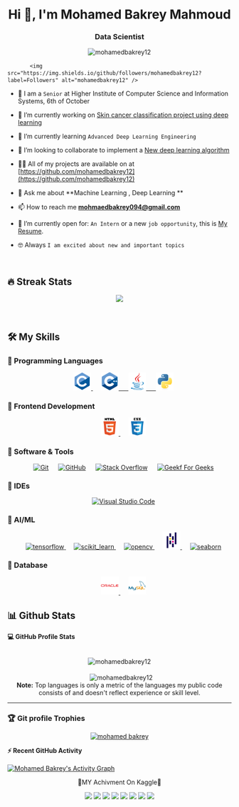 <h1 align="center">Hi 👋, I'm Mohamed Bakrey Mahmoud</h1>
<h3 align="center">Data Scientist</h3>

<p align="center"> <img src="https://komarev.com/ghpvc/?username=mohamedbakrey12&label=Profile%20views&color=0e75b6&style=flat" alt="mohamedbakrey12" />
		   
		   <img src="https://img.shields.io/github/followers/mohamedbakrey12?label=Followers" alt="mohamedbakrey12" />
</p>


- :school: I am a `Senior` at Higher Institute of Computer Science and Information Systems, 6th of October
- 🔭 I’m currently working on [Skin cancer classification project using deep learning](https://www.kaggle.com/code/mohamedbakrey/skin-cancer-detection-by-deep-learning-models)
- 🌱 I’m currently learning `Advanced Deep Learning Engineering`
- 👯 I’m looking to collaborate to implement a [New deep learning algorithm](https://pubmed.ncbi.nlm.nih.gov/33267477/)

- 👨‍💻 All of my projects are available on at [https://github.com/mohamedbakrey12](https://github.com/mohamedbakrey12)

- 💬 Ask me about **Machine Learning , Deep Learning **

- 📫 How to reach me **mohmaedbakrey094@gmail.com**
- :thinking: I’m currently open for: `An Intern` or a new `job opportunity`, this is [My Resume](https://github.com/mohamedbakrey12/MY-CV/blob/main/Mohamed%20Bakrey.Data%20Scientist..pdf).
- :nerd_face: Always `I am excited about new and important topics`
<br>



  
## 🔥 Streak Stats

<p align="center"><img src="https://github-readme-streak-stats.herokuapp.com/?user=mohamedbakrey12&" /></p>
<br>

## 🛠️ My Skills

### 🔵 Programming Languages

<p align="center"> 
  &emsp; 
  <a href="https://www.cprogramming.com/" target="_blank" rel="noreferrer"> <img src="https://raw.githubusercontent.com/devicons/devicon/master/icons/c/c-original.svg" alt="c" width="40" height="40"/>
  </a>
  &emsp; 
  <a href="https://www.w3schools.com/cpp/" target="_blank" rel="noreferrer"> <img src="https://raw.githubusercontent.com/devicons/devicon/master/icons/cplusplus/cplusplus-original.svg" alt="cplusplus" width="40" height="40"/>
  &emsp;
  <a href="https://www.java.com" target="_blank">
    <img alt="Java" src="https://raw.githubusercontent.com/devicons/devicon/master/icons/java/java-original.svg?style=plastic&logo=python&logoColor=white" width="40" height="40"/>
 &emsp;
  <a href="https://www.python.org" target="_blank" rel="noreferrer"> <img src="https://raw.githubusercontent.com/devicons/devicon/master/icons/python/python-original.svg" alt="python" width="40" height="40" />
  </a>
  </a> 
</p>
	
### 🔵 Frontend Development

<p align="center"> 
  &emsp; 
<a href="https://www.w3.org/html/" target="_blank" rel="noreferrer"> <img src="https://raw.githubusercontent.com/devicons/devicon/master/icons/html5/html5-original-wordmark.svg" alt="html5" width="40" height="40" />
</a>
  &emsp;
 <a href="https://www.w3schools.com/css/" target="_blank" rel="noreferrer"> <img src="https://raw.githubusercontent.com/devicons/devicon/master/icons/css3/css3-original-wordmark.svg" alt="css3" width="40" height="40" /> 
</a>
</p>

### 🔵 Software & Tools
 
<p align="center">
  &emsp;
    <a href="#"><img alt="Git" src="https://img.shields.io/badge/Git%20-%23F05033.svg?style=plastic&logo=git&logoColor=white"></a>
  &emsp;
    <a href="#"><img alt="GitHub" src="https://img.shields.io/badge/github-%23181717.svg?style=plastic&logo=github&logoColor=white"></a>
  &emsp;
    <a href="#"><img alt="Stack Overflow" src="https://img.shields.io/badge/-Stack%20Overflow-FE7A16?style=plastic&logo=stack-overflow&logoColor=white"></a>
  &emsp;
    <a href="#"><img alt="Geekf For Geeks" src="https://img.shields.io/badge/geeksforgeeks-%230F9D58.svg?style=plastic&logo=geeksforgeeks&logoColor=white"></a>
</p>

### 🔵 IDEs
 
<p align="center">
  &emsp;
    <a href="#"><img alt="Visual Studio Code" src="https://img.shields.io/badge/Visual%20Studio%20Code-0078d7.svg?style=plastic&logo=visual-studio-code&logoColor=white"></a>
	
</p>

### 🔵 AI/ML

<p align="center"> 
 &emsp;
  <a href="https://www.tensorflow.org" target="_blank" rel="noreferrer"> <img src="https://www.vectorlogo.zone/logos/tensorflow/tensorflow-icon.svg" alt="tensorflow" width="40" height="40"/>
  </a>
  &emsp; 
  <a href="https://scikit-learn.org/" target="_blank" rel="noreferrer"> <img src="https://upload.wikimedia.org/wikipedia/commons/0/05/Scikit_learn_logo_small.svg" alt="scikit_learn" width="40" height="40"/> </a> 
  &emsp; 
  <a href="https://opencv.org/" target="_blank" rel="noreferrer"> <img src="https://www.vectorlogo.zone/logos/opencv/opencv-icon.svg" alt="opencv" width="40"     height="40"/>
  </a>
  &emsp;
  <a href="https://pandas.pydata.org/" target="_blank" rel="noreferrer"> <img src="https://raw.githubusercontent.com/devicons/devicon/2ae2a900d2f041da66e950e4d48052658d850630/icons/pandas/pandas-original.svg" alt="pandas" width="40" height="40"/> </a> 
 &emsp;
  <a href="https://seaborn.pydata.org/" target="_blank" rel="noreferrer"> <img src="https://seaborn.pydata.org/_images/logo-mark-lightbg.svg" alt="seaborn" width="40" height="40"/>
  </a>
</p>

### 🔵 Database

<p align="center"> 
  &emsp; 
<a href="https://www.oracle.com/" target="_blank" rel="noreferrer"> <img src="https://raw.githubusercontent.com/devicons/devicon/master/icons/oracle/oracle-original.svg" alt="oracle" width="40" height="40"/> </a> 
  &emsp; 
 <a href="https://www.mysql.com/" target="_blank" rel="noreferrer"> <img src="https://raw.githubusercontent.com/devicons/devicon/master/icons/mysql/mysql-original-wordmark.svg" alt="mysql" width="40" height="40"/>
  </a> 
</p>

## 📊 Github Stats

 <summary><b>💻 GitHub Profile Stats</b></summary>
  <br/>
  <p align="center">
    <img align="center" src="https://github-readme-stats.vercel.app/api?username=mohamedbakrey12&show_icons=true&locale=en" alt="mohamedbakrey12" /></a>
<br/>
<br/>
  &nbsp;
  <img align="center" src="https://github-readme-stats.vercel.app/api/top-langs?username=mohamedbakrey12&show_icons=true&locale=en&layout=compact" alt="mohamedbakrey12" />
  <br/>
  <b>Note:</b> Top languages is only a metric of the languages my public code consists of and doesn't reflect experience or skill level.
  </p>

----
### :trophy: Git profile Trophies

<p align="center"> <a href="https://github.com/ryo-ma/github-profile-trophy"><img src="https://github-profile-trophy.vercel.app/?username=mohamedbakrey12&layout=compact&theme=algolia" alt="mohamed bakrey" /></a> </p>

 <summary><b>⚡ Recent GitHub Activity</b></summary>
  <br/>
   <a href="https://github.com/mohamedbakrey12"><img alt="Mohamed Bakrey's Activity Graph" src="https://activity-graph.herokuapp.com/graph?username=mohamedbakrey12&custom_title=Mohamed%20Bakrey%27s%20Contribution%20Graph&theme=react-dark" /></a>
  <br/>



<p align="center">
 
 
 
  <p align="center">🥇MY Achivment On Kaggle🥇</p>
</p>

<p align="center">
	  <img src="https://road-to-kaggle-grandmaster.vercel.app/api/badges/mohamedbakrey/competition" />
  <img src="https://road-to-kaggle-grandmaster.vercel.app/api/badges/mohamedbakrey/competition/light" />
	
  <img src="https://road-to-kaggle-grandmaster.vercel.app/api/badges/mohamedbakrey/dataset/light" />
	<img src="https://road-to-kaggle-grandmaster.vercel.app/api/badges/mohamedbakrey/dataset" />
	
  <img src="https://road-to-kaggle-grandmaster.vercel.app/api/badges/mohamedbakrey/notebook/light" />
	<img src="https://road-to-kaggle-grandmaster.vercel.app/api/badges/mohamedbakrey/notebook" />
	
  <img src="https://road-to-kaggle-grandmaster.vercel.app/api/badges/mohamedbakrey/discussion/light" />
	  <img src="https://road-to-kaggle-grandmaster.vercel.app/api/badges/mohamedbakrey/discussion" />
</p>


